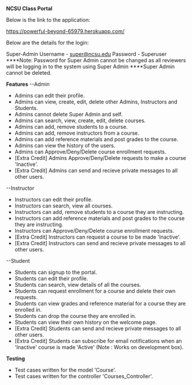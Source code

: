 
<b>NCSU Class Portal</b>

Below is the link to the application:

https://powerful-beyond-65979.herokuapp.com/

Below are the details for the login:
 
Super-Admin
Username - super@ncsu.edu
Password - Superuser
****Note: Password for Super Admin cannot be changed as all reviewers will be logging in to the system using Super Admin
****Super Admin cannot be deleted.

<b>Features</b>
--Admin
 - Admins can edit their profile.
 - Admins can view, create, edit, delete other Admins, Instructors and Students.
 - Admins cannot delete Super Admin and self.
 - Admins can search, view, create, edit, delete courses.
 - Admins can add, remove students to a course.
 - Admins can add, remove instructors from a course.
 - Admins can add reference materials and post grades to the course.
 - Admins can view the history of the users.
 - Admins can Approve/Deny/Delete course enrollment requests.
 - [Extra Credit] Admins Approve/Deny/Delete requests to make a course 'Inactive'.
 - [Extra Credit] Admins can send and recieve private messages to all other users.

--Instructor
 - Instructors can edit their profile.
 - Instructors can search, view all courses.
 - Instructors can add, remove students to a course they are instructing.
 - Instructors can add reference materials and post grades to the course they are instructing.
 - Instructors can Approve/Deny/Delete course enrollment requests.
 - [Extra Credit] Instructors can request a course to be made 'Inactive'.
 - [Extra Credit] Instructors can send and recieve private messages to all other users.
 
--Student
 - Students can signup to the portal.
 - Students can edit their profile.
 - Students can search, view details of all the courses.
 - Students can request enrollment for a course and delete their own requests.
 - Students can view grades and reference material for a course they are enrolled in.
 - Students can drop the course they are enrolled in.
 - Students can view their own history on the welcome page.
 - [Extra Credit] Students can send and recieve private messages to all other users.
 - [Extra Credit] Students can subscribe for email notifications when an 'Inactive' course is made 'Active' (Note : Works on development box).
 
<b>Testing</b>
 - Test cases written for the model 'Course'.
 - Test cases written for the controller 'Courses_Controller'.
